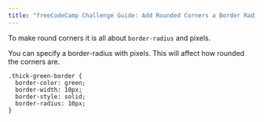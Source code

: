 ```yaml
---
title: "freeCodeCamp Challenge Guide: Add Rounded Corners a Border Radius"
---
```


To make round corners it is all about `border-radius` and pixels.

You can specify a border-radius with pixels. This will affect how rounded the corners are.

    .thick-green-border {
      border-color: green;
      border-width: 10px;
      border-style: solid;
      border-radius: 10px;
    }
